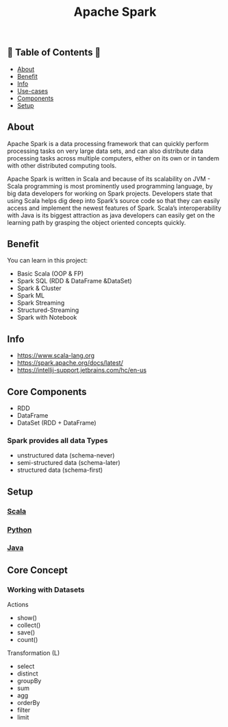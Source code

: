 <h1 align="center">Apache Spark</h1> <br>
<h2> 🚀 Table of Contents 🚀 </h2>

- [About](#about)
- [Benefit](#benefits)
- [Info](#info)
- [Use-cases](#use-case)
- [Components](#components)
- [Setup](#setup)

## About
Apache Spark is a data processing framework that can quickly perform processing tasks on very large data sets, and can also distribute data processing tasks across multiple computers, either on its own or in tandem with other distributed computing tools.

Apache Spark is written in Scala and because of its scalability on JVM - Scala programming is most prominently used programming language, by big data developers for working on Spark projects. Developers state that using Scala helps dig deep into Spark’s source code so that they can easily access and implement the newest features of Spark. Scala’s interoperability with Java is its biggest attraction as java developers can easily get on the learning path by grasping the object oriented concepts quickly.

## Benefit
You can learn in this project:
- Basic Scala (OOP & FP)
- Spark SQL (RDD & DataFrame &DataSet)
- Spark & Cluster
- Spark ML
- Spark Streaming
- Structured-Streaming
- Spark with Notebook

## Info
- https://www.scala-lang.org
- https://spark.apache.org/docs/latest/
- https://intellij-support.jetbrains.com/hc/en-us

## Core Components

- RDD
- DataFrame
- DataSet (RDD + DataFrame)

### Spark provides all data Types
- unstructured data (schema-never)
- semi-structured data (schema-later)
- structured data (schema-first)


## Setup
### [Scala](https://github.com/yuyatinnefeld/spark/tree/master/kafka)
### [Python](https://github.com/yuyatinnefeld/kafka/tree/master/java)
### [Java](https://github.com/yuyatinnefeld/kafka/tree/master/scala)


## Core Concept

### Working with Datasets
Actions
- show()
- collect()
- save()
- count()

Transformation (L)
- select
- distinct
- groupBy
- sum
- agg
- orderBy
- filter
- limit

